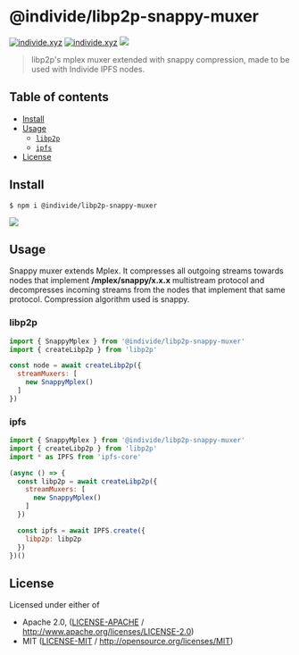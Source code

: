 # @individe/libp2p-snappy-muxer <!-- omit in toc -->

[![individe.xyz](https://img.shields.io/badge/project-individe-black.svg?style=flat-square)](https://individe.xyz/)
[![individe.xyz](https://img.shields.io/badge/powered%20by-endlesshorizons-blueviolet?style=flat-square)](https://endlesshorizons.xyz/)
![](https://img.shields.io/github/package-json/v/individe/js-libp2p-snappy-muxer?color=blue&style=flat-square)

> libp2p's mplex muxer extended with snappy compression, made to be used with Individe IPFS nodes.

## Table of contents

- [Install](#install)
- [Usage](#usage)
  - [`libp2p`](#libp2p)
  - [`ipfs`](#ipfs)
- [License](#license)

## Install

```console
$ npm i @individe/libp2p-snappy-muxer
```

[![](https://github.com/libp2p/interface-stream-muxer/raw/master/img/badge.png)](https://github.com/libp2p/interface-stream-muxer)

## Usage

Snappy muxer extends Mplex. It compresses all outgoing streams towards nodes that implement **/mplex/snappy/x.x.x** multistream protocol and decompresses incoming streams from the nodes that implement that same protocol. Compression algorithm used is snappy.

### libp2p

```js
import { SnappyMplex } from '@individe/libp2p-snappy-muxer'
import { createLibp2p } from 'libp2p'

const node = await createLibp2p({
  streamMuxers: [
    new SnappyMplex()
  ]
})
```

### ipfs

```js
import { SnappyMplex } from '@individe/libp2p-snappy-muxer'
import { createLibp2p } from 'libp2p'
import * as IPFS from 'ipfs-core'

(async () => {
  const libp2p = await createLibp2p({
    streamMuxers: [
      new SnappyMplex()
    ]
  })

  const ipfs = await IPFS.create({
    libp2p: libp2p
  })
})()
```

## License

Licensed under either of

- Apache 2.0, ([LICENSE-APACHE](LICENSE-APACHE) / <http://www.apache.org/licenses/LICENSE-2.0>)
- MIT ([LICENSE-MIT](LICENSE-MIT) / <http://opensource.org/licenses/MIT>)